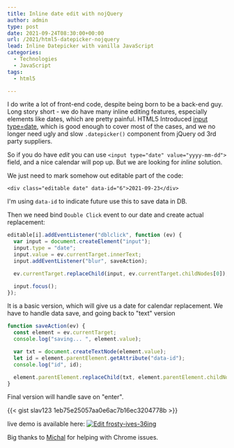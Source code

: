 ```yaml
---
title: Inline date edit with nojQuery
author: admin
type: post
date: 2021-09-24T08:30:00+00:00
url: /2021/html5-datepicker-nojquery
lead: Inline Datepicker with vanilla JavaScript
categories:
  - Technologies
  - JavaScript 
tags:
  - html5

---
```

I do write a lot of front-end code, despite being born to be a back-end guy. Long story short - we do have many inline editing features, especially elements like dates, which are pretty painful. HTML5 Introduced [input type=date](https://developer.mozilla.org/en-US/docs/Web/HTML/Element/input/date), which is good enough to cover most of the cases, and we no longer need ugly and slow `.datepicker()` component from jQuery od 3rd party suppliers. 

So if you do have _edit_ you can use `<input type="date" value="yyyy-mm-dd">` field, and a nice calendar will pop up. But we are looking for _inline_ solution. 

<!--more-->

We just need to mark somehow out editable part of the code:

`<div class="editable date" data-id="6">2021-09-23</div>`

I'm using `data-id` to indicate future use this to save data in DB.

Then we need bind `Double Click` event to our date and create actual replacement:

```JAVASCRIPT
editable[i].addEventListener("dblclick", function (ev) {
  var input = document.createElement("input");
  input.type = "date";
  input.value = ev.currentTarget.innerText;
  input.addEventListener("blur", saveAction);

  ev.currentTarget.replaceChild(input, ev.currentTarget.childNodes[0]);

  input.focus();
});
```

It is a basic version, which will give us a date for calendar replacement. We have to handle data save, and going back to "text" version

```JAVASCRIPT
function saveAction(ev) {
  const element = ev.currentTarget;
  console.log("saving... ", element.value);

  var txt = document.createTextNode(element.value);
  let id = element.parentElement.getAttribute("data-id");
  console.log("id", id);

  element.parentElement.replaceChild(txt, element.parentElement.childNodes[0]);
}
```

Final version will handle save on "enter". 

{{< gist slav123 1eb75e25057aa0e6ac7b16ec3204778b >}}

live demo is available here: [![Edit frosty-ives-36ing](https://codesandbox.io/static/img/play-codesandbox.svg)](https://codesandbox.io/s/frosty-ives-36ing?fontsize=14&hidenavigation=1&theme=dark&view=preview)

Big thanks to [Michal](https://github.com/michalsn) for helping with Chrome issues.